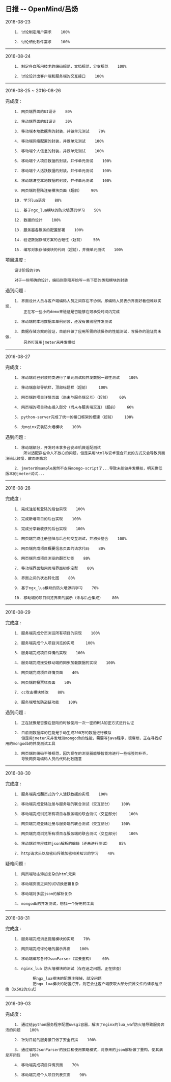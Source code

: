 ## 日报 -- OpenMind/吕炀 ##



2016-08-23  

        1. 讨论制定用户需求    100%  
        
        2. 讨论细化软件需求    100%  


--------------------------------------------------


2016-08-24  

        1. 制定各自所用技术的编码规范，文档规范，分支规范    100%  
        
        2. 讨论设计出客户端和服务端的交互接口    100%  


--------------------------------------------------


2016-08-25 ~ 2016-08-26  

完成度 :  

        1. 网页端界面的UI设计    80%  
        
        2. 移动端界面的UI设计    30%  
        
        3. 移动端本地数据库的封装，并做单元测试    70%  
        
        4. 移动端网络配置的封装，并做单元测试    100%  
        
        5. 移动端个人信息的封装，并做单元测试    100%  
        
        6. 移动端个人项目数据的封装，并作单元测试    100%  
        
        7. 移动端个人活跃数据的封装，并作单元测试    100%  
        
        8. 移动端清空本地数据的封装，并作单元测试    100%  
        
        9. 网页端的登陆注册模块页面（超前）    90%  
        
        10. 学习lua语言    80%  
        
        11. 基于ngx_lua模块的防火墙源码学习    50%  
        
        12. 数据的设计    100%  
        
        13. 服务器各服务的配置部署    100%  
        
        14. 验证数据存储方案的合理性（超前）    50%  
        
        15. 编写对象存储模块的代码（超前），并做单元测试    100%  


项目进度 :  

        设计阶段的70%  
        
        对于一些明确的设计，编码则刚刚开始写一些下层的类和模块的封装  

遇到问题 :  

        1. 界面设计人员与客户端编码人员之间存在不协调，即编码人员表示界面好看但难以实现，  
            正在写一些小的demo来验证是否能够在可承受时间内完成  
        
        2. 移动端的本地数据库单例封装，还没有做线程并发测试  
        
        3. 数据存储方案的验证，目前只做了应用所需的读操作的性能测试，写操作的验证尚未做，  
            另外打算用jmeter来并发模拟  


--------------------------------------------------


2016-08-27  

完成度 :  

        1. 移动端对已封装的类进行了单元测试和并发数据一致性测试    100%  
        
        2. 移动端底部导航栏，顶部标题栏（超前）    100%  
        
        3. 网页端的项目详情页面（尚未与服务端交互）（超前）    60%  
        
        4. 网页端的项目动态插入部分（尚未与服务端交互）（超前）    60%  
        
        5. python-server完成了统一的接口框架的搭建（超前）    100%  
        
        6. 为nginx安装防火墙模块    100%  

遇到问题 :  

        1. 移动端部分，开发时未拿多台安卓机做适配测试  
            所以适配存在令人不放心的问题，但是采用html与安卓混合开发的方式又会导致页面渲染比较慢，故而略尴尬  
        
        2. jmeter的sample居然不支持mongo-script了...导致未能做并发模拟，明天换低版本的jmeter试试...  


--------------------------------------------------


2016-08-28  

完成度 :  

        1. 完成注册和登陆的后台实现    100%  
        
        2. 完成新增项目的后台实现    100%  
        
        3. 完成分享新收获的后台实现    100%  
        
        4. 网页端完成注册登陆与后台的交互测试，并初步整合    100%  
        
        5. 网页端完成项目概要信息页面的请求代码    80%  
        
        6. 网页端完成项目浏览的翻页功能    80%  
        
        7. 移动端界面和网页端界面初步定型    80%  
        
        8. 界面之间的状态转化图    80%  
        
        9. 基于ngx_lua模块的防火墙源码学习    70%  
        
        10. 移动端的项目浏览界面的展示（未与后台集成）    80%  


--------------------------------------------------


2016-08-29  

完成度 :  

        1. 服务端完成分页浏览所有项目的实现    100%  
        
        2. 服务端完成个人项目浏览的实现　　　100%  
        
        3. 服务端完成项目详情的实现    100%  
        
        4. 服务端完成接受移动端的同步加载数据的实现    100%  
        
        5. 网页端完成项目详情页面    40%  
        
        6. 网页端的投票栏页面    50%  
        
        7. cc攻击模块修改    80%  
        
        8. 服务端增加防盗链功能    100%  

遇到问题 :  

        1. 正在犹豫是否要在登陆的时候使用一次一密的RSA加密方式进行认证  
        
        2. 目前测数据库的性能是手动生成200万的数据进行模拟  
           但是用jmeter来并发地测mongodb的性能，需要写java程序，很麻烦，正在寻找好用的mongodb的并发测试工具  
        
        3. 网页端的编码不够规范，因为现在的浏览器能够智能地进行一些标签的补齐，  
           导致网页端编码人员的代码比较随意  


--------------------------------------------------


2016-08-30  

完成度 :  

        1. 服务端完成翻页式的个人活跃数据的实现    100%  
        
        2. 移动端完成登陆注册与服务端的联合测试（交互部分）    100%  
        
        3. 移动端完成浏览所有项目与服务端的联合测试（交互部分）    100%  
        
        4. 网页端完成登陆注册与服务端的联合测试（交互部分）    100%  
        
        5. 网页端完成浏览所有项目与服务端的联合测试（交互部分）    100%  
        
        6. 移动端对响应体的json解析的编码（还未进行测试）    85%  
        
        7. http请求头以及密码传输加密相关知识的学习    40%  

疑难问题 :  

        1. 网页端动态添加复杂的html元素  
        
        2. 移动端页面之间的UI切换逻辑复杂  
        
        3. 移动端对多层json的解析复杂  
        
        4. mongodb的并发测试，想找一个好用的工具  


--------------------------------------------------


2016-08-31  

完成度 :  

        1. 服务端完成消息提醒模块的实现    70%  
        
        2. 网页端完成评论墙的展示界面    100%  
        
        3. 移动端编写各种JsonParser（需要重构）    60%  
        
        4. nginx_lua 防火墙模块的测试（存在迷之问题，正在排查）  
        
                把ngx_lua模块的配置注释掉，就没问题  
                把ngx_lua模块的配置打开，则它会让客户端获取大部分资源文件的请求给拒绝（以502的方式）  


--------------------------------------------------


2016-09-03  

完成度 :  

        1. 通过给python服务程序配置uwsgi容器，解决了nginx的lua_waf防火墙导致服务奔溃的问题    100%  
        
        2. 针对目前的服务接口做了安全扫描    100%  
        
        3. 通过编写JsonParser的接口和使用策略模式，对原来的json解析做了重构，使其满足开闭性    100%  
        
        4. 移动端完成项目详情页面    70%  
        
        5. 移动端完成个人项目列表页面    90%  
        
